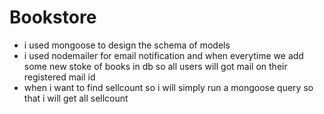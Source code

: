 # Bookstore
- i used mongoose to design the schema of models 
- i used nodemailer for email notification and when everytime we add some new stoke of books in db so all users will got mail on their registered mail id 
- when i want to find sellcount so i will  simply run a mongoose query so that i will get all sellcount 
